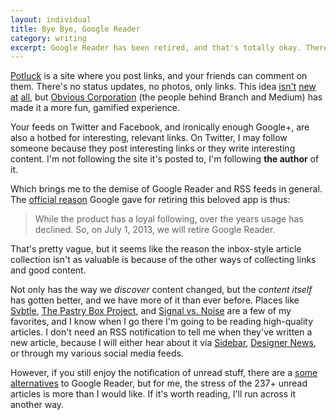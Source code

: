 ```yaml
---
layout: individual
title: Bye Bye, Google Reader 
category: writing
excerpt: Google Reader has been retired, and that's totally okay. There are lots of other natural ways to find great content.
---
```


[Potluck](http://potluck.it) is a site where you post links, and your friends can comment on them. There's no status updates, no photos, only links. This idea [isn't](http://reddit.com) [new](http://digg.com) [at](http://news.ycombinator.com) [all](http://news.layervault.com), but [Obvious Corporation](http://obvious.com) (the people behind Branch and Medium) has made it a more fun, gamified experience.

Your feeds on Twitter and Facebook, and ironically enough Google+, are also a hotbed for interesting, relevant links. On Twitter, I may follow someone because they post interesting links or they write interesting content. I'm not following the site it's posted to, I'm following **the author** of it.

Which brings me to the demise of Google Reader and RSS feeds in general. The [official reason](http://googleblog.blogspot.com.au/2013/03/a-second-spring-of-cleaning.html) Google gave for retiring this beloved app is thus:

> While the product has a loyal following, over the years usage has 
> declined. So, on July 1, 2013, we will retire Google Reader.

That's pretty vague, but it seems like the reason the inbox-style article collection isn't as valuable is because of the other ways of collecting links and good content. 

Not only has the way we *discover* content changed, but the *content itself* has gotten better, and we have more of it than ever before. Places like [Svbtle](http://svbtle.com), [The Pastry Box Project](http://the-pastry-box-project.net/), and [Signal vs. Noise](http://37signals.com/svn/) are a few of my favorites, and I know when I go there I'm going to be reading high-quality articles. I don't need an RSS notification to tell me when they've written a new article, because I will either hear about it via [Sidebar](http://sidebar.io/), [Designer News](http://news.layervault.com), or through my various social media feeds.

However, if you still enjoy the notification of unread stuff, there are a [some](http://digg.com/reader) [alternatives](http://feedly.com) to Google Reader, but for me, the stress of the 237+ unread articles is more than I would like. If it's worth reading, I'll run across it another way.
